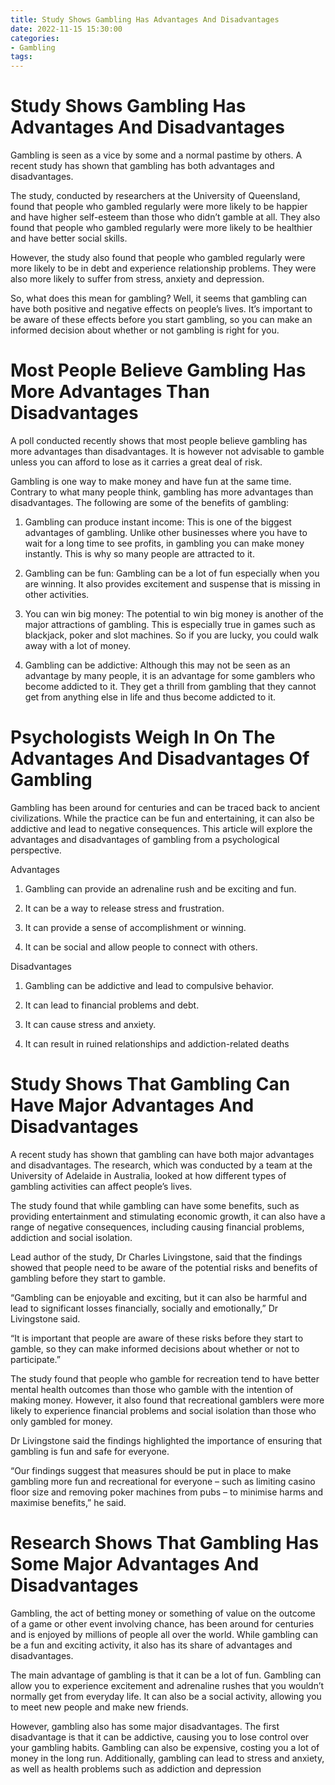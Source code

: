 ```yaml
---
title: Study Shows Gambling Has Advantages And Disadvantages
date: 2022-11-15 15:30:00
categories:
- Gambling
tags:
---
```



#  Study Shows Gambling Has Advantages And Disadvantages

Gambling is seen as a vice by some and a normal pastime by others. A recent study has shown that gambling has both advantages and disadvantages.

The study, conducted by researchers at the University of Queensland, found that people who gambled regularly were more likely to be happier and have higher self-esteem than those who didn’t gamble at all. They also found that people who gambled regularly were more likely to be healthier and have better social skills.

However, the study also found that people who gambled regularly were more likely to be in debt and experience relationship problems. They were also more likely to suffer from stress, anxiety and depression.

So, what does this mean for gambling? Well, it seems that gambling can have both positive and negative effects on people’s lives. It’s important to be aware of these effects before you start gambling, so you can make an informed decision about whether or not gambling is right for you.

#  Most People Believe Gambling Has More Advantages Than Disadvantages

A poll conducted recently shows that most people believe gambling has more advantages than disadvantages. It is however not advisable to gamble unless you can afford to lose as it carries a great deal of risk.

Gambling is one way to make money and have fun at the same time. Contrary to what many people think, gambling has more advantages than disadvantages. The following are some of the benefits of gambling:

1) Gambling can produce instant income: This is one of the biggest advantages of gambling. Unlike other businesses where you have to wait for a long time to see profits, in gambling you can make money instantly. This is why so many people are attracted to it.

2) Gambling can be fun: Gambling can be a lot of fun especially when you are winning. It also provides excitement and suspense that is missing in other activities.

3) You can win big money: The potential to win big money is another of the major attractions of gambling. This is especially true in games such as blackjack, poker and slot machines. So if you are lucky, you could walk away with a lot of money.

4) Gambling can be addictive: Although this may not be seen as an advantage by many people, it is an advantage for some gamblers who become addicted to it. They get a thrill from gambling that they cannot get from anything else in life and thus become addicted to it.

#  Psychologists Weigh In On The Advantages And Disadvantages Of Gambling

Gambling has been around for centuries and can be traced back to ancient civilizations. While the practice can be fun and entertaining, it can also be addictive and lead to negative consequences. This article will explore the advantages and disadvantages of gambling from a psychological perspective.

Advantages

1. Gambling can provide an adrenaline rush and be exciting and fun.

2. It can be a way to release stress and frustration.

3. It can provide a sense of accomplishment or winning.

4. It can be social and allow people to connect with others.

Disadvantages

1. Gambling can be addictive and lead to compulsive behavior.

2. It can lead to financial problems and debt.

3. It can cause stress and anxiety.

4. It can result in ruined relationships and addiction-related deaths

#  Study Shows That Gambling Can Have Major Advantages And Disadvantages

A recent study has shown that gambling can have both major advantages and disadvantages. The research, which was conducted by a team at the University of Adelaide in Australia, looked at how different types of gambling activities can affect people’s lives.

The study found that while gambling can have some benefits, such as providing entertainment and stimulating economic growth, it can also have a range of negative consequences, including causing financial problems, addiction and social isolation.

Lead author of the study, Dr Charles Livingstone, said that the findings showed that people need to be aware of the potential risks and benefits of gambling before they start to gamble.

“Gambling can be enjoyable and exciting, but it can also be harmful and lead to significant losses financially, socially and emotionally,” Dr Livingstone said.

“It is important that people are aware of these risks before they start to gamble, so they can make informed decisions about whether or not to participate.”

The study found that people who gamble for recreation tend to have better mental health outcomes than those who gamble with the intention of making money. However, it also found that recreational gamblers were more likely to experience financial problems and social isolation than those who only gambled for money.

Dr Livingstone said the findings highlighted the importance of ensuring that gambling is fun and safe for everyone.

“Our findings suggest that measures should be put in place to make gambling more fun and recreational for everyone – such as limiting casino floor size and removing poker machines from pubs – to minimise harms and maximise benefits,” he said.

#  Research Shows That Gambling Has Some Major Advantages And Disadvantages

Gambling, the act of betting money or something of value on the outcome of a game or other event involving chance, has been around for centuries and is enjoyed by millions of people all over the world. While gambling can be a fun and exciting activity, it also has its share of advantages and disadvantages.

The main advantage of gambling is that it can be a lot of fun. Gambling can allow you to experience excitement and adrenaline rushes that you wouldn’t normally get from everyday life. It can also be a social activity, allowing you to meet new people and make new friends.

However, gambling also has some major disadvantages. The first disadvantage is that it can be addictive, causing you to lose control over your gambling habits. Gambling can also be expensive, costing you a lot of money in the long run. Additionally, gambling can lead to stress and anxiety, as well as health problems such as addiction and depression